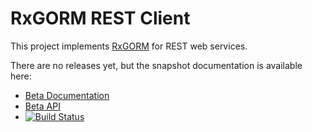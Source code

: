 # RxGORM REST Client

This project implements [RxGORM](http://gorm.grails.org/latest/rx) for REST web services.

There are no releases yet, but the snapshot documentation is available here:

* [Beta Documentation](http://gorm.grails.org/rx/rest-client/snapshot)
* [Beta API](http://gorm.grails.org/rx/rest-client/snapshot/api)
* [![Build Status](https://travis-ci.org/grails/gorm-rest-client.svg?branch=master)](https://travis-ci.org/grails/gorm-rest-client)

